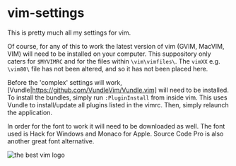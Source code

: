# vim-settings
This is pretty much all my settings for vim.

Of course, for any of this to work the latest version of vim (GVIM, MacVIM, VIM) will need to be installed on your computer.
This suppository only caters for `$MYVIMRC` and for the files within `\vim\vimfiles\`. The `vimXX` e.g. `\vim80\` file has not been altered, and so it has not been placed here.


Before the 'complex' settings will work, [Vundle|https://github.com/VundleVim/Vundle.vim] will need to be installed.
To install the bundles, simply run `:PluginInstall` from inside vim. This uses Vundle to install/update all plugins listed in the vimrc. Then, simply relaunch the application.


In order for the font to work it will need to be downloaded as well. The font used is Hack for Windows and Monaco for Apple. Source Code Pro is also another great font alternative.

![the best vim logo](https://github.com/callumfrance/vim-settings/blob/master/vim3d_the_editor.jpg)
